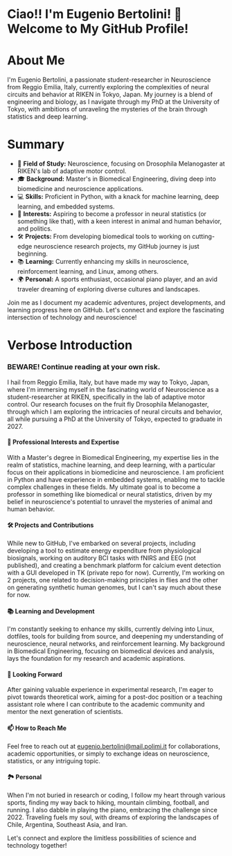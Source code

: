 # Ciao!! I'm Eugenio Bertolini! 👋 Welcome to My GitHub Profile!

# About Me

I'm Eugenio Bertolini, a passionate student-researcher in Neuroscience from Reggio Emilia, Italy, currently exploring the complexities of neural circuits and behavior at RIKEN in Tokyo, Japan. My journey is a blend of engineering and biology, as I navigate through my PhD at the University of Tokyo, with ambitions of unraveling the mysteries of the brain through statistics and deep learning.

# Summary

- 🔬 **Field of Study:** Neuroscience, focusing on Drosophila Melanogaster at RIKEN's lab of adaptive motor control.
- 🎓 **Background:** Master's in Biomedical Engineering, diving deep into biomedicine and neuroscience applications.
- 💻 **Skills:** Proficient in Python, with a knack for machine learning, deep learning, and embedded systems.
- 🌟 **Interests:** Aspiring to become a professor in neural statistics (or something like that), with a keen interest in animal and human behavior, and politics.
- 🛠 **Projects:** From developing biomedical tools to working on cutting-edge neuroscience research projects, my GitHub journey is just beginning.
- 📚 **Learning:** Currently enhancing my skills in neuroscience, reinforcement learning, and Linux, among others.
- 🌍 **Personal:** A sports enthusiast, occasional piano player, and an avid traveler dreaming of exploring diverse cultures and landscapes.

Join me as I document my academic adventures, project developments, and learning progress here on GitHub. Let's connect and explore the fascinating intersection of technology and neuroscience!

# Verbose Introduction 

### BEWARE! Continue reading at your own risk.

I hail from Reggio Emilia, Italy, but have made my way to Tokyo, Japan, where I'm immersing myself in the fascinating world of Neuroscience as a student-researcher at RIKEN, specifically in the lab of adaptive motor control. Our research focuses on the fruit fly Drosophila Melanogaster, through which I am exploring the intricacies of neural circuits and behavior, all while pursuing a PhD at the University of Tokyo, expected to graduate in 2027.

#### 💼 Professional Interests and Expertise
With a Master's degree in Biomedical Engineering, my expertise lies in the realm of statistics, machine learning, and deep learning, with a particular focus on their applications in biomedicine and neuroscience. I am proficient in Python and have experience in embedded systems, enabling me to tackle complex challenges in these fields. My ultimate goal is to become a professor in something like biomedical or neural statistics, driven by my belief in neuroscience's potential to unravel the mysteries of animal and human behavior.

#### 🛠 Projects and Contributions
While new to GitHub, I've embarked on several projects, including developing a tool to estimate energy expenditure from physiological biosignals, working on auditory BCI tasks with fNIRS and EEG (not published), and creating a benchmark platform for calcium event detection with a GUI developed in TK (private repo for now). Currently, I'm working on 2 projects, one related to decision-making principles in flies and the other on generating synthetic human genomes, but I can't say much about these for now.

#### 📚 Learning and Development
I'm constantly seeking to enhance my skills, currently delving into Linux, dotfiles, tools for building from source, and deepening my understanding of neuroscience, neural networks, and reinforcement learning. My background in Biomedical Engineering, focusing on biomedical devices and analysis, lays the foundation for my research and academic aspirations.

#### 🌱 Looking Forward
After gaining valuable experience in experimental research, I'm eager to pivot towards theoretical work, aiming for a post-doc position or a teaching assistant role where I can contribute to the academic community and mentor the next generation of scientists.

#### 📫 How to Reach Me
Feel free to reach out at eugenio.bertolini@mail.polimi.it for collaborations, academic opportunities, or simply to exchange ideas on neuroscience, statistics, or any intriguing topic.

#### 🏞 Personal
When I'm not buried in research or coding, I follow my heart through various sports, finding my way back to hiking, mountain climbing, football, and running. I also dabble in playing the piano, embracing the challenge since 2022. Traveling fuels my soul, with dreams of exploring the landscapes of Chile, Argentina, Southeast Asia, and Iran.

Let's connect and explore the limitless possibilities of science and technology together!

<!---
EugenioBertolini/EugenioBertolini is a ✨ special ✨ repository because its `README.md` (this file) appears on your GitHub profile.
You can click the Preview link to take a look at your changes.
--->
